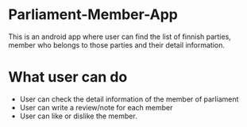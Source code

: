 # Parliament-Member-App
This is an android app where user can find the list of finnish parties, member who belongs to those parties and their detail information.

# What user can do
- User can check the detail information of the member of parliament
- User can write a review/note for each member
- User can like or dislike the member.
